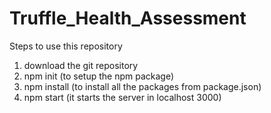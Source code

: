 # Truffle_Health_Assessment
Steps to use this repository
1. download the git repository 
2. npm init (to setup the npm package)
3. npm install (to install all the packages from package.json)
4. npm start (it starts the server in localhost 3000)